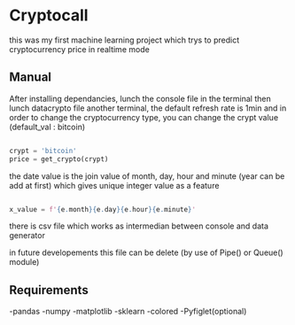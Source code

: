 
# Cryptocall

this was my first machine learning project which trys to predict cryptocurrency price in realtime mode


## Manual

After installing dependancies, lunch the console file in the terminal
then lunch datacrypto file another terminal, the default refresh rate is 1min
and in order to change the cryptocurrency type, you can change the crypt value (default_val : bitcoin)

```python 

crypt = 'bitcoin'
price = get_crypto(crypt)

```

the date value is the join value of month, day, hour and minute (year can be add at first)
which gives unique integer value as a feature


```python 

x_value = f'{e.month}{e.day}{e.hour}{e.minute}'

```

there is csv file which works as intermedian between console and data generator

in future developements this file can be delete (by use of Pipe() or Queue() module)

## Requirements
-pandas 
-numpy
-matplotlib
-sklearn
-colored
-Pyfiglet(optional)


